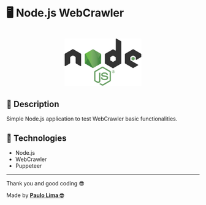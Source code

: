 # 🖥️ Node.js WebCrawler

<h1 align="center">
  <img src=".github/logo.png" width="200px" />
</h1>

## 🔎️ Description
Simple Node.js application to test WebCrawler basic functionalities.

## 🚀️ Technologies

- Node.js
- WebCrawler
- Puppeteer

---

Thank you and good coding 😎️

Made by **<a href="https://paulophlp.github.io/portfolio/" target="__blank">Paulo Lima 🤓️</a>**
